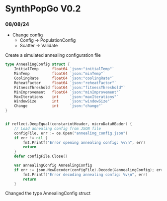 # SynthPopGo V0.2

### 08/08/24
- Change config
    - Config -> PopulationConfig
    - Scatter -> Validate


Create a simulated annealing configuration file 

```go
type AnnealingConfig struct {
    InitialTemp      float64 `json:"initialTemp"`
    MinTemp          float64 `json:"minTemp"`
    CoolingRate      float64 `json:"coolingRate"`
    ReheatFactor     float64 `json:"reheatFactor"`
    FitnessThreshold float64 `json:"fitnessThreshold"`
    MinImprovement   float64 `json:"minImprovement"`
    MaxIterations    int     `json:"maxIterations"`
    WindowSize       int     `json:"windowSize"`
    Change           int     `json:"change"`
}


if reflect.DeepEqual(constarintHeader, microDataHEader) {
    // Load annealing config from JSON file
    configFile, err := os.Open("annealing_config.json")
    if err != nil {
        fmt.Printf("Error opening annealing config: %v\n", err)
        return
    }
    defer configFile.Close()

    var annealingConfig AnnealingConfig
    if err := json.NewDecoder(configFile).Decode(&annealingConfig); err != nil {
        fmt.Printf("Error decoding annealing config: %v\n", err)
        return
    }
```



Changed the type AnnealingConfig struct